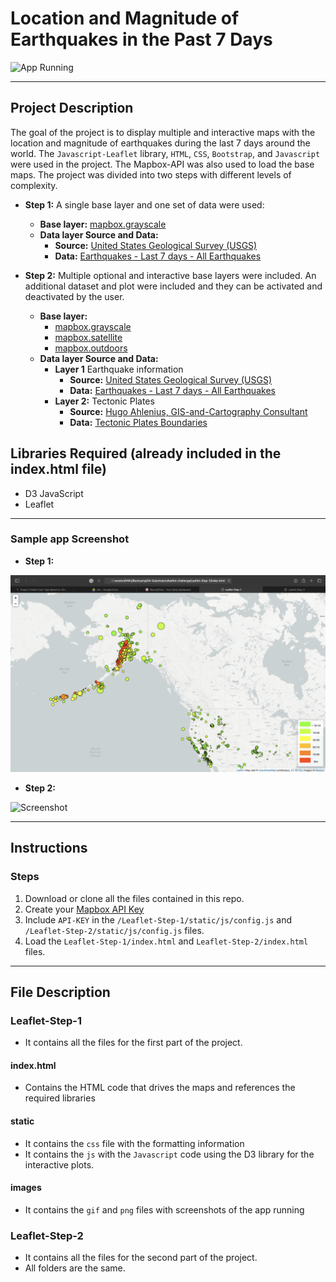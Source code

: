 # Location and Magnitude of Earthquakes in the Past 7 Days

![App Running](images/step_2.gif "App Running")

---

## Project Description

The goal of the project is to display multiple and interactive maps with the location and magnitude of earthquakes during the last 7 days around the world. The `Javascript-Leaflet` library, `HTML`, `CSS`, `Bootstrap`, and `Javascript` were used in the project. The Mapbox-API was also used to load the base maps. The project was divided into two steps with different levels of complexity.

- **Step 1:**
A single base layer and one set of data were used:
  - **Base layer:** [mapbox.grayscale](https://docs.mapbox.com/api/maps/#raster-tiles)
  - **Data layer Source and Data:**
    - **Source:** [United States Geological Survey (USGS)](https://earthquake.usgs.gov/earthquakes/feed/v1.0/geojson.php)
    - **Data:** [Earthquakes - Last 7 days - All Earthquakes](https://earthquake.usgs.gov/earthquakes/feed/v1.0/summary/all_week.geojson)

- **Step 2:**
Multiple optional and interactive base layers were included. An additional dataset and plot were included and they can be activated and deactivated by the user.
  - **Base layer:**
    - [mapbox.grayscale](https://docs.mapbox.com/api/maps/#raster-tiles)
    - [mapbox.satellite](https://docs.mapbox.com/api/maps/#raster-tiles)
    - [mapbox.outdoors](https://docs.mapbox.com/api/maps/#raster-tiles)
  - **Data layer Source and Data:**
    - **Layer 1** Earthquake information
      - **Source:** [United States Geological Survey (USGS)](https://earthquake.usgs.gov/earthquakes/feed/v1.0/geojson.php)
      - **Data:** [Earthquakes - Last 7 days - All Earthquakes](https://earthquake.usgs.gov/earthquakes/feed/v1.0/summary/all_week.geojson)
    - **Layer 2:** Tectonic Plates
      - **Source:** [Hugo Ahlenius, GIS-and-Cartography Consultant](https://github.com/fraxen/tectonicplates)
      - **Data:** [Tectonic Plates Boundaries](https://raw.githubusercontent.com/fraxen/tectonicplates/master/GeoJSON/PB2002_boundaries.json)

## Libraries Required (already included in the index.html file)

- D3 JavaScript
- Leaflet

---

### Sample app Screenshot

- **Step 1:**

![Screenshot](images/step_1.png "Screenshot")

- **Step 2:**

![Screenshot](images/step_2.png "Screenshot")

---

## Instructions

### Steps

1. Download or clone all the files contained in this repo.
2. Create your  [Mapbox API Key](https://account.mapbox.com/auth/signup/)
3. Include `API-KEY`  in the `/Leaflet-Step-1/static/js/config.js` and `/Leaflet-Step-2/static/js/config.js` files.
4. Load the `Leaflet-Step-1/index.html` and `Leaflet-Step-2/index.html` files.

---

## File Description

### Leaflet-Step-1

- It contains all the files for the first part of the project.

#### index.html

- Contains the HTML code that drives the maps and references the required libraries

#### static

- It contains the `css` file with the formatting information
- It contains the `js` with the `Javascript` code using the D3 library for the interactive plots.

#### images

- It contains the `gif` and `png` files with screenshots of the app running

### Leaflet-Step-2

- It contains all the files for the second part of the project.
- All folders are the same.


